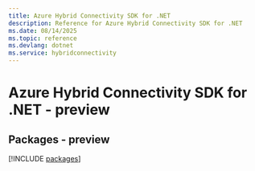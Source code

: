 ```yaml
---
title: Azure Hybrid Connectivity SDK for .NET
description: Reference for Azure Hybrid Connectivity SDK for .NET
ms.date: 08/14/2025
ms.topic: reference
ms.devlang: dotnet
ms.service: hybridconnectivity
---
```

# Azure Hybrid Connectivity SDK for .NET - preview
## Packages - preview
[!INCLUDE [packages](hybrid-connectivity-index.md)]